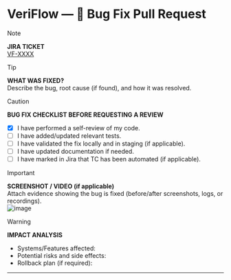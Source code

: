 # VeriFlow — 🐛 Bug Fix Pull Request

> [!NOTE]
> **JIRA TICKET**  
> [VF-XXXX](https://veriflowqa.atlassian.net/browse/VF-XX)  

> [!TIP]
> **WHAT WAS FIXED?**  
> Describe the bug, root cause (if found), and how it was resolved.

> [!CAUTION]
> **BUG FIX CHECKLIST BEFORE REQUESTING A REVIEW**
> - [x] I have performed a self-review of my code.
> - [ ] I have added/updated relevant tests.
> - [ ] I have validated the fix locally and in staging (if applicable).
> - [ ] I have updated documentation if needed.
> - [ ] I have marked in Jira that TC has been automated (if applicable).

> [!IMPORTANT]
> **SCREENSHOT / VIDEO (if applicable)**  
> Attach evidence showing the bug is fixed (before/after screenshots, logs, or recordings).  
> ![image](https://github.com/user-attachments/assets/3f4806a2-2014-46dd-8ddb-fe8c72dcbc7f)

> [!WARNING]  
> **IMPACT ANALYSIS**  
> - Systems/Features affected:
> - Potential risks and side effects:
> - Rollback plan (if required):

---

[VF-XXXX]: https://veriflowqa.atlassian.net/browse/VF-XXXX
